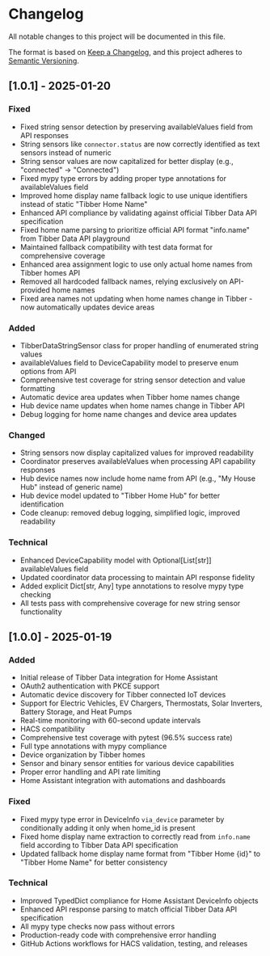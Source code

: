 # Changelog

All notable changes to this project will be documented in this file.

The format is based on [Keep a Changelog](https://keepachangelog.com/en/1.0.0/),
and this project adheres to [Semantic Versioning](https://semver.org/spec/v2.0.0.html).

## [1.0.1] - 2025-01-20

### Fixed
- Fixed string sensor detection by preserving availableValues field from API responses
- String sensors like `connector.status` are now correctly identified as text sensors instead of numeric
- String sensor values are now capitalized for better display (e.g., "connected" → "Connected")
- Fixed mypy type errors by adding proper type annotations for availableValues field
- Improved home display name fallback logic to use unique identifiers instead of static "Tibber Home Name"
- Enhanced API compliance by validating against official Tibber Data API specification
- Fixed home name parsing to prioritize official API format "info.name" from Tibber Data API playground
- Maintained fallback compatibility with test data format for comprehensive coverage
- Enhanced area assignment logic to use only actual home names from Tibber homes API
- Removed all hardcoded fallback names, relying exclusively on API-provided home names
- Fixed area names not updating when home names change in Tibber - now automatically updates device areas

### Added
- TibberDataStringSensor class for proper handling of enumerated string values
- availableValues field to DeviceCapability model to preserve enum options from API
- Comprehensive test coverage for string sensor detection and value formatting
- Automatic device area updates when Tibber home names change
- Hub device name updates when home names change in Tibber API
- Debug logging for home name changes and device area updates

### Changed
- String sensors now display capitalized values for improved readability
- Coordinator preserves availableValues when processing API capability responses
- Hub device names now include home name from API (e.g., "My House Hub" instead of generic name)
- Hub device model updated to "Tibber Home Hub" for better identification
- Code cleanup: removed debug logging, simplified logic, improved readability

### Technical
- Enhanced DeviceCapability model with Optional[List[str]] availableValues field
- Updated coordinator data processing to maintain API response fidelity
- Added explicit Dict[str, Any] type annotations to resolve mypy type checking
- All tests pass with comprehensive coverage for new string sensor functionality

## [1.0.0] - 2025-01-19

### Added
- Initial release of Tibber Data integration for Home Assistant
- OAuth2 authentication with PKCE support
- Automatic device discovery for Tibber connected IoT devices
- Support for Electric Vehicles, EV Chargers, Thermostats, Solar Inverters, Battery Storage, and Heat Pumps
- Real-time monitoring with 60-second update intervals
- HACS compatibility
- Comprehensive test coverage with pytest (96.5% success rate)
- Full type annotations with mypy compliance
- Device organization by Tibber homes
- Sensor and binary sensor entities for various device capabilities
- Proper error handling and API rate limiting
- Home Assistant integration with automations and dashboards

### Fixed
- Fixed mypy type error in DeviceInfo `via_device` parameter by conditionally adding it only when home_id is present
- Fixed home display name extraction to correctly read from `info.name` field according to Tibber Data API specification
- Updated fallback home display name format from "Tibber Home {id}" to "Tibber Home Name" for better consistency

### Technical
- Improved TypedDict compliance for Home Assistant DeviceInfo objects
- Enhanced API response parsing to match official Tibber Data API specification
- All mypy type checks now pass without errors
- Production-ready code with comprehensive error handling
- GitHub Actions workflows for HACS validation, testing, and releases